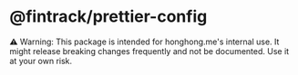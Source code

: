 # @fintrack/prettier-config

⚠️ Warning: This package is intended for honghong.me's internal use. It might release breaking changes frequently and not be documented. Use it at your own risk.
